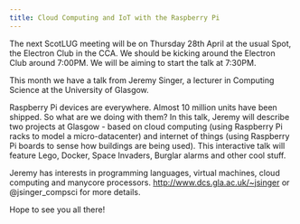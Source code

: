 ```yaml
---
title: Cloud Computing and IoT with the Raspberry Pi
---
```


The next ScotLUG meeting will be on Thursday 28th April at the usual Spot, the Electron Club in the CCA. We should be kicking around the Electron Club around 7:00PM. We will be aiming to start the talk at 7:30PM.

This month we have a talk from Jeremy Singer, a lecturer in Computing Science at the University of Glasgow.

Raspberry Pi devices are everywhere. Almost 10 million units have been shipped. So what are we doing with them? 
In this talk, Jeremy will describe two projects at Glasgow - based on cloud computing (using Raspberry Pi racks to model a micro-datacenter) and internet of things (using Raspberry Pi boards to sense how buildings are being used). This interactive talk will feature Lego, Docker, Space Invaders, Burglar alarms
and other cool stuff.

Jeremy has interests in programming languages, virtual machines, cloud computing and manycore processors. http://www.dcs.gla.ac.uk/~jsinger or @jsinger_compsci for more details.

Hope to see you all there!
